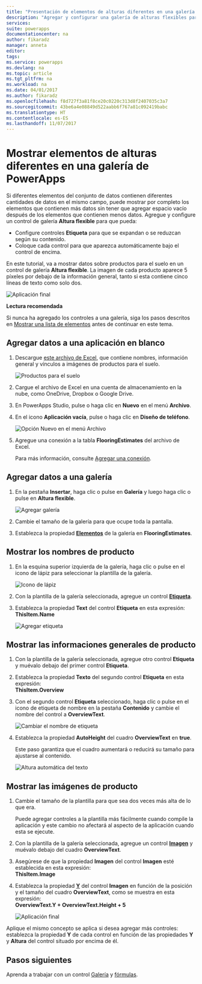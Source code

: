 ```yaml
---
title: "Presentación de elementos de alturas diferentes en una galería | Microsoft Docs"
description: "Agregar y configurar una galería de alturas flexibles para que se ajuste automáticamente a la cantidad de contenido de cada elemento de la galería"
services: 
suite: powerapps
documentationcenter: na
author: fikaradz
manager: anneta
editor: 
tags: 
ms.service: powerapps
ms.devlang: na
ms.topic: article
ms.tgt_pltfrm: na
ms.workload: na
ms.date: 04/01/2017
ms.author: fikaradz
ms.openlocfilehash: f8d727f3a81f8ce20c0220c313d8f2407035c3a7
ms.sourcegitcommit: 43be6a4e08849d522aabb6f767a81c092419babc
ms.translationtype: HT
ms.contentlocale: es-ES
ms.lasthandoff: 11/07/2017
---
```

# <a name="show-items-of-different-heights-in-a-powerapps-gallery"></a>Mostrar elementos de alturas diferentes en una galería de PowerApps
Si diferentes elementos del conjunto de datos contienen diferentes cantidades de datos en el mismo campo, puede mostrar por completo los elementos que contienen más datos sin tener que agregar espacio vacío después de los elementos que contienen menos datos. Agregue y configure un control de galería **Altura flexible** para que pueda:

* Configure controles **Etiqueta** para que se expandan o se reduzcan según su contenido.
* Coloque cada control para que aparezca automáticamente bajo el control de encima.

En este tutorial, va a mostrar datos sobre productos para el suelo en un control de galería **Altura flexible**. La imagen de cada producto aparece 5 píxeles por debajo de la información general, tanto si esta contiene cinco líneas de texto como solo dos.

![Aplicación final](./media/gallery-dynamic-sizing/dynamic-app.png)

**Lectura recomendada**

Si nunca ha agregado los controles a una galería, siga los pasos descritos en [Mostrar una lista de elementos](add-gallery.md) antes de continuar en este tema.

## <a name="add-data-to-a-blank-app"></a>Agregar datos a una aplicación en blanco
1. Descargue [este archivo de Excel](https://az787822.vo.msecnd.net/documentation/get-started-from-data/FlooringEstimates.xlsx), que contiene nombres, información general y vínculos a imágenes de productos para el suelo.
   
    ![Productos para el suelo](./media/gallery-dynamic-sizing/flooring-products.png)
2. Cargue el archivo de Excel en una cuenta de almacenamiento en la nube, como OneDrive, Dropbox o Google Drive.
3. En PowerApps Studio, pulse o haga clic en **Nuevo** en el menú **Archivo**.
4. En el icono **Aplicación vacía**, pulse o haga clic en **Diseño de teléfono**.
   
    ![Opción Nuevo en el menú Archivo](./media/gallery-dynamic-sizing/blank-app.png)
5. Agregue una conexión a la tabla **FlooringEstimates** del archivo de Excel.
   
    Para más información, consulte [Agregar una conexión](add-data-connection.md).

## <a name="add-data-to-a-gallery"></a>Agregar datos a una galería
1. En la pestaña **Insertar**, haga clic o pulse en **Galería** y luego haga clic o pulse en **Altura flexible**.
   
    ![Agregar galería](./media/gallery-dynamic-sizing/add-flexible.png)
2. Cambie el tamaño de la galería para que ocupe toda la pantalla.
3. Establezca la propiedad **[Elementos](controls/properties-core.md)** de la galería en **FlooringEstimates**.

## <a name="show-the-product-names"></a>Mostrar los nombres de producto
1. En la esquina superior izquierda de la galería, haga clic o pulse en el icono de lápiz para seleccionar la plantilla de la galería.
   
    ![Icono de lápiz](./media/gallery-dynamic-sizing/edit-template.png)
2. Con la plantilla de la galería seleccionada, agregue un control **[Etiqueta](controls/control-text-box.md)**.
3. Establezca la propiedad **Text** del control **Etiqueta** en esta expresión:<br>
   **ThisItem.Name**
   
    ![Agregar etiqueta](./media/gallery-dynamic-sizing/add-text-box.png)

## <a name="show-the-product-overviews"></a>Mostrar las informaciones generales de producto
1. Con la plantilla de la galería seleccionada, agregue otro control **Etiqueta** y muévalo debajo del primer control **Etiqueta**.  
2. Establezca la propiedad **Texto** del segundo control **Etiqueta** en esta expresión:<br> **ThisItem.Overview**
3. Con el segundo control **Etiqueta** seleccionado, haga clic o pulse en el icono de etiqueta de nombre en la pestaña **Contenido** y cambie el nombre del control a **OverviewText**.
   
    ![Cambiar el nombre de etiqueta](./media/gallery-dynamic-sizing/rename-text-box.png)
4. Establezca la propiedad **AutoHeight** del cuadro **OverviewText** en **true**.
   
    Este paso garantiza que el cuadro aumentará o reducirá su tamaño para ajustarse al contenido.
   
      ![Altura automática del texto](./media/gallery-dynamic-sizing/autoheight-text.png)

## <a name="show-the-product-images"></a>Mostrar las imágenes de producto
1. Cambie el tamaño de la plantilla para que sea dos veces más alta de lo que era.
   
    Puede agregar controles a la plantilla más fácilmente cuando compile la aplicación y este cambio no afectará al aspecto de la aplicación cuando esta se ejecute.
2. Con la plantilla de la galería seleccionada, agregue un control **[Imagen](controls/control-image.md)** y muévalo debajo del cuadro **OverviewText**.
3. Asegúrese de que la propiedad **Imagen** del control **Imagen** esté establecida en esta expresión:<br>
    **ThisItem.Image**
4. Establezca la propiedad **[Y](controls/properties-core.md)** del control **Imagen** en función de la posición y el tamaño del cuadro **OverviewText**, como se muestra en esta expresión:
   <br>**OverviewText.Y + OverviewText.Height + 5**
   
    ![Aplicación final](./media/gallery-dynamic-sizing/final-app.png)

Aplique el mismo concepto se aplica si desea agregar más controles: establezca la propiedad **Y** de cada control en función de las propiedades **Y** y **Altura** del control situado por encima de él.

## <a name="next-steps"></a>Pasos siguientes
Aprenda a trabajar con un control [Galería](working-with-forms.md) y [fórmulas](working-with-formulas.md).

